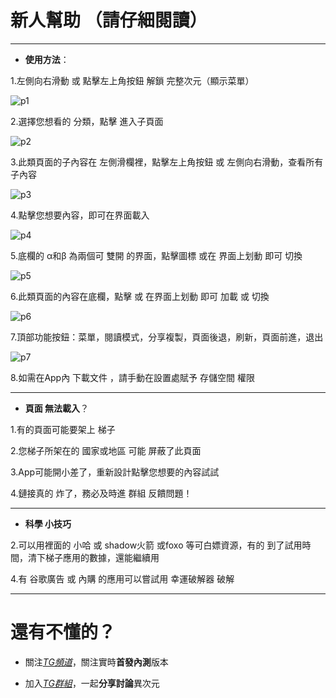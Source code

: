 # 新人幫助 （請仔細閱讀）

----

- **使用方法**：

1.左側向右滑動 或 點擊左上角按鈕 解鎖 完整次元（顯示菜單）

![p1](https://github.com/0ingchun/dimensionality/blob/main/IMG_20220214_224310.jpg)

2.選擇您想看的 分類，點擊 進入子頁面

![p2](https://github.com/0ingchun/dimensionality/blob/main/IMG_20220214_223646.jpg)

3.此類頁面的子內容在 左側滑欄裡，點擊左上角按鈕 或 左側向右滑動，查看所有子內容

![p3](https://github.com/0ingchun/dimensionality/blob/main/IMG_20220214_222724.jpg)

4.點擊您想要內容，即可在界面載入

![p4](https://github.com/0ingchun/dimensionality/blob/main/IMG_20220214_223522.jpg)

5.底欄的 α和β 為兩個可 雙開 的界面，點擊圖標 或在 界面上划動 即可 切換

![p5](https://github.com/0ingchun/dimensionality/blob/main/IMG_20220214_223047.jpg)

6.此類頁面的內容在底欄，點擊 或 在界面上划動 即可 加載 或 切換

![p6](https://github.com/0ingchun/dimensionality/blob/main/IMG_20220214_223328.jpg)

7.頂部功能按鈕：菜單，閱讀模式，分享複製，頁面後退，刷新，頁面前進，退出

![p7](https://github.com/0ingchun/dimensionality/blob/main/IMG_20220214_225118.jpg)

8.如需在App內 下載文件 ，請手動在設置處賦予 存儲空間 權限

----

- **頁面 無法載入**？

1.有的頁面可能要架上 梯子

2.您梯子所架在的 國家或地區 可能 屏蔽了此頁面

3.App可能開小差了，重新設計點擊您想要的內容試試

4.鏈接真的 炸了，務必及時進 群組 反饋問題！

----

- **科學 小技巧**

2.可以用裡面的 小哈 或 shadow火箭 或foxo 等可白嫖資源，有的 到了試用時間，清下梯子應用的數據，還能繼續用

4.有 谷歌廣告 或 內購 的應用可以嘗試用 幸運破解器 破解

----------

# 還有不懂的？

- 關注[*TG頻道*](https://t.me/DimensionNoQuit)，關注實時**首發內測**版本

- 加入[*TG群組*](https://t.me/joinchat/9cLen_uKWOsyZjk1)，一起**分享討論**異次元
